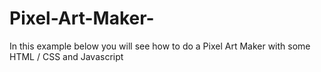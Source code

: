# Pixel-Art-Maker-
In this example below you will see how to do a Pixel Art Maker with some HTML / CSS and Javascript
